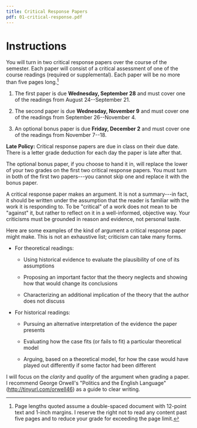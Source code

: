 ```yaml
---
title: Critical Response Papers
pdf: 01-critical-response.pdf
---
```


# Instructions

You will turn in two critical response papers over the course of the semester.  Each paper will consist of a critical assessment of one of the course readings (required or supplemental).  Each paper will be no more than five pages long.[^page-lengths]

1. The first paper is due **Wednesday, September 28** and must cover one of the readings from August 24--September 21.

2. The second paper is due **Wednesday, November 9** and must cover one of the readings from September 26--November 4.

3. An optional bonus paper is due **Friday, December 2** and must cover one of the readings from November 7--18.

[^page-lengths]: Page lengths quoted assume a double-spaced document with 12-point text and 1-inch margins.  I reserve the right not to read any content past five pages and to reduce your grade for exceeding the page limit.

**Late Policy:** Critical response papers are due in class on their due date.  There is a letter grade deduction for each day the paper is late after that.

The optional bonus paper, if you choose to hand it in, will replace the lower of your two grades on the first two critical response papers.  You must turn in both of the first two papers---you cannot skip one and replace it with the bonus paper.

A critical response paper makes an argument.  It is not a summary---in fact, it should be written under the assumption that the reader is familiar with the work it is responding to.  To be "critical" of a work does not mean to be "against" it, but rather to reflect on it in a well-informed, objective way.  Your criticisms must be grounded in reason and evidence, not personal taste.

Here are some examples of the kind of argument a critical response paper might make.  This is not an exhaustive list; criticism can take many forms.

* For theoretical readings:

    * Using historical evidence to evaluate the plausibility of one of its assumptions

    * Proposing an important factor that the theory neglects and showing how that would change its conclusions

    * Characterizing an additional implication of the theory that the author does not discuss

* For historical readings:

    * Pursuing an alternative interpretation of the evidence the paper presents

    * Evaluating how the case fits (or fails to fit) a particular theoretical model

    * Arguing, based on a theoretical model, for how the case would have played out differently if some factor had been different

I will focus on the *clarity* and *quality* of the argument when grading a paper.  I recommend George Orwell's "Politics and the English Language" (<http://tinyurl.com/orwell46>) as a guide to clear writing.
